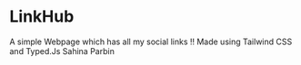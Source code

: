 # LinkHub
A simple Webpage which has all my social links !! Made using Tailwind CSS and Typed.Js
Sahina Parbin